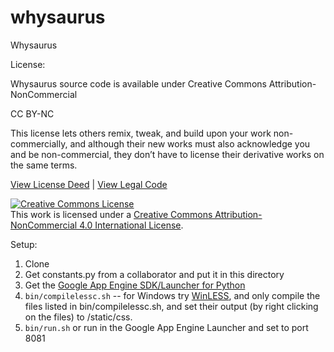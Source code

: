 whysaurus
=========

Whysaurus

License:

Whysaurus source code is available under 
Creative Commons Attribution-NonCommercial 

CC BY-NC

This license lets others remix, tweak, and build upon your work non-commercially, and although their new works must also acknowledge you and be non-commercial, they don’t have to license their derivative works on the same terms.

[View License Deed](https://creativecommons.org/licenses/by-sa/4.0) | [View Legal Code](https://creativecommons.org/licenses/by-sa/4.0/legalcode)

<a rel="license" href="http://creativecommons.org/licenses/by-nc/4.0/"><img alt="Creative Commons License" style="border-width:0" src="https://i.creativecommons.org/l/by-nc/4.0/88x31.png" /></a><br />This work is licensed under a <a rel="license" href="http://creativecommons.org/licenses/by-nc/4.0/">Creative Commons Attribution-NonCommercial 4.0 International License</a>.

Setup:

1. Clone
2. Get constants.py from a collaborator and put it in this directory
3. Get the [Google App Engine SDK/Launcher for Python](https://developers.google.com/appengine/downloads)
5. `bin/compilelessc.sh` -- for Windows try [WinLESS](http://www.winless.org), and only compile the files listed in bin/compilelessc.sh, and set their output (by right clicking on the files) to /static/css.
6. `bin/run.sh` or run in the Google App Engine Launcher and set to port 8081
